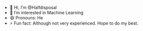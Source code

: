 - 👋 Hi, I’m @Halfdisposal
- 👀 I’m interested in Machine Learning
- 😄 Pronouns: He
- ⚡ Fun fact: Although not very experienced. Hope to do my best. 

<!---
Halfdisposal/Halfdisposal is a ✨ special ✨ repository because its `README.md` (this file) appears on your GitHub profile.
You can click the Preview link to take a look at your changes.
--->
